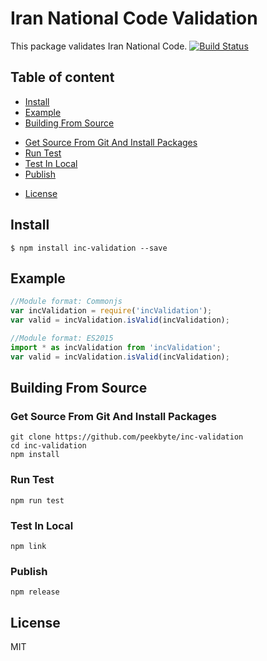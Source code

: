 # Iran National Code Validation
This package validates Iran National Code. [![Build Status](https://travis-ci.org/peekbyte/inc-validation.svg?branch=master)](https://travis-ci.org/peekbyte/inc-validation)

## Table of content
* [Install](#install)
* [Example](#example)
* [Building From Source](#building-from-source)
 + [Get Source From Git And Install Packages](#get-source-from-git-and-install-packages)
 + [Run Test](#run-test)
 + [Test In Local](#test-in-local)
 + [Publish](#publish)
* [License](#license)

## Install
```shell
$ npm install inc-validation --save
```

## Example
```javascript
//Module format: Commonjs 
var incValidation = require('incValidation');
var valid = incValidation.isValid(incValidation);

//Module format: ES2015
import * as incValidation from 'incValidation';
var valid = incValidation.isValid(incValidation);
```

## Building From Source

### Get Source From Git And Install Packages
```shell
git clone https://github.com/peekbyte/inc-validation
cd inc-validation
npm install
```

### Run Test
```shell
npm run test
```

### Test In Local
```shell
npm link
```
### Publish
```shell
npm release
```

## License
MIT